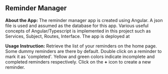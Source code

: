## Reminder Manager

**About the App:**
The reminder manager app is created using Angular. A json file is used and assumed as the database for this app. Various useful concepts of Angular/Typescript is implemented in this project such as Services, Subject, Routes, Interface. The app is deployed at

**Usage Instruction:**
Retrieve the list of your reminders on the home page. Some dummy reminders are there by default. Double click on a reminder to mark it as 'completed'. Yellow and green colors indicate incomplete and completed reminders respectively. Click on the **+** icon to create a new reminder.
